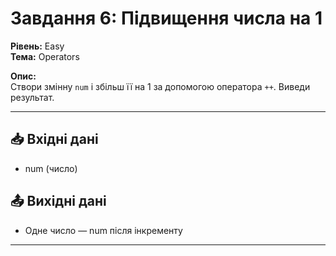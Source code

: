 # Завдання 6: Підвищення числа на 1

**Рівень:** Easy  
**Тема:** Operators  

**Опис:**  
Створи змінну `num` і збільш її на 1 за допомогою оператора `++`. Виведи результат.

---

## 📥 Вхідні дані
- num (число)

## 📤 Вихідні дані
- Одне число — num після інкременту

---